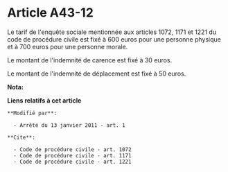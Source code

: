 # Article A43-12

Le tarif de l'enquête sociale mentionnée aux articles 1072, 1171 et 1221 du code de procédure civile est fixé à 600 euros
pour une personne physique et à 700 euros pour une personne morale. 

Le montant de l'indemnité de carence est fixé à 30 euros. 

Le montant de l'indemnité de déplacement est fixé à 50 euros.

**Nota:**



**Liens relatifs à cet article**

	**Modifié par**:

	  - Arrêté du 13 janvier 2011 - art. 1

	**Cite**:

	  - Code de procédure civile - art. 1072
	  - Code de procédure civile - art. 1171
	  - Code de procédure civile - art. 1221
